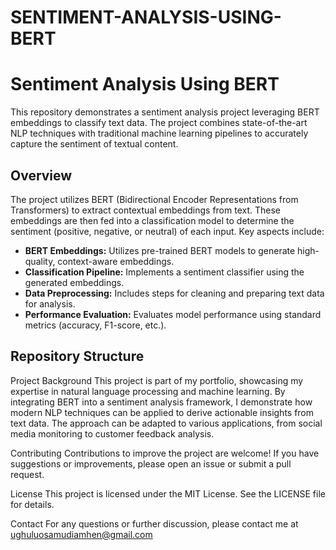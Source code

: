 # SENTIMENT-ANALYSIS-USING-BERT

# Sentiment Analysis Using BERT

This repository demonstrates a sentiment analysis project leveraging BERT embeddings to classify text data. The project combines state-of-the-art NLP techniques with traditional machine learning pipelines to accurately capture the sentiment of textual content.

## Overview

The project utilizes BERT (Bidirectional Encoder Representations from Transformers) to extract contextual embeddings from text. These embeddings are then fed into a classification model to determine the sentiment (positive, negative, or neutral) of each input. Key aspects include:

- **BERT Embeddings:** Utilizes pre-trained BERT models to generate high-quality, context-aware embeddings.
- **Classification Pipeline:** Implements a sentiment classifier using the generated embeddings.
- **Data Preprocessing:** Includes steps for cleaning and preparing text data for analysis.
- **Performance Evaluation:** Evaluates model performance using standard metrics (accuracy, F1-score, etc.).

## Repository Structure

Project Background
This project is part of my portfolio, showcasing my expertise in natural language processing and machine learning. By integrating BERT into a sentiment analysis framework, I demonstrate how modern NLP techniques can be applied to derive actionable insights from text data. The approach can be adapted to various applications, from social media monitoring to customer feedback analysis.

Contributing
Contributions to improve the project are welcome! If you have suggestions or improvements, please open an issue or submit a pull request.

License
This project is licensed under the MIT License. See the LICENSE file for details.

Contact
For any questions or further discussion, please contact me at ughuluosamudiamhen@gmail.com

